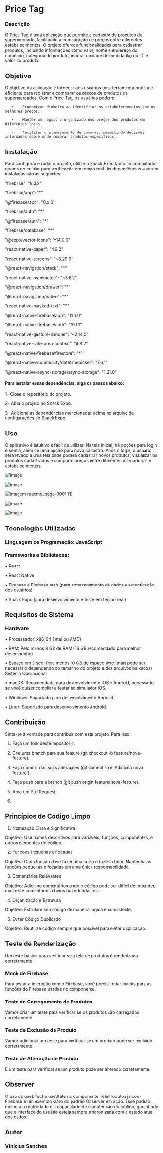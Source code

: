 # Price Tag
### Descrição
O Price Tag é uma aplicação que permite o cadastro de produtos de supermercado, facilitando a comparação de preços entre diferentes estabelecimentos. O projeto oferece funcionalidades para cadastrar produtos, incluindo informações como valor, nome e endereço do comércio, categoria do produto, marca, unidade de medida (kg ou L), e valor do produto.
## Objetivo
O objetivo da aplicação é fornecer aos usuários uma ferramenta prática e eficiente para registrar e comparar os preços de produtos de supermercados. Com o Price Tag, os usuários podem:

       •	Economizar dinheiro ao identificar os estabelecimentos com os melhores preços.

       •	Manter um registro organizado dos preços dos produtos em diferentes lojas.

       •	Facilitar o planejamento de compras, permitindo decisões informadas sobre onde comprar produtos específicos.

## Instalação
Para configurar e rodar o projeto, utilize o Snack Expo tanto no computador quanto no celular para verificação em tempo real. As dependências a serem instaladas são as seguintes:

  "firebase": "8.3.2"
  
  "firebase/app": "*"
  
  "@firebase/app": "0.x.0"
  
  "firebase/auth": "*"
  
  "@firebase/auth": "*"
  
  "firebase/database": "*"
  
  "@expo/vector-icons": "^14.0.0"
  
  "react-native-paper": "4.9.2"
  
  "react-native-screens": "~3.29.0"
  
  "@react-navigation/stack": "*"
  
  "react-native-reanimated": "~3.6.2"
  
  "@react-navigation/drawer": "*"
  
  "@react-navigation/native": "*"
  
  "react-native-masked-text": "*"
  
  "@react-native-firebase/app": "19.1.0"
  
  "@react-native-firebase/auth": "19.1.1"
  
  "react-native-gesture-handler": "~2.14.0"
  
  "react-native-safe-area-context": "4.8.2"
  
  "@react-native-firebase/firestore": "*"
  
  "@react-native-community/datetimepicker": "7.6.1"
  
  "@react-native-async-storage/async-storage": "1.21.0"


  #### Para instalar essas dependências, siga os passos abaixo:

  1-	Clone o repositório do projeto.

  2-	Abra o projeto no Snack Expo.

  3-	Adicione as dependências mencionadas acima no arquivo de configurações do Snack Expo.


  ## Uso

  O aplicativo é intuitivo e fácil de utilizar. Na tela inicial, há opções para login e senha, além de uma opção para novo cadastro. Após o login, o usuário será levado a uma tela onde poderá cadastrar novos produtos, visualizar os produtos cadastrados e comparar preços entre diferentes mercadorias e estabelecimentos.



 ![image](https://github.com/vinichdcs/PriceTag/assets/126787332/76e66512-6877-4616-bca3-68bc9bf25a0a)


 ![image](https://github.com/vinichdcs/PriceTag/assets/126787332/8c3880b0-2f7f-4b83-a758-6c191b1a318b)


![imagem readme_page-0001 (1)](https://github.com/vinichdcs/PriceTag/assets/126787332/0df1f560-f4a1-4f30-84a7-99b9f646a240)



 ![image](https://github.com/vinichdcs/PriceTag/assets/126787332/7deb3e5c-a63a-417c-a182-17b55599d126)


 ![image](https://github.com/vinichdcs/PriceTag/assets/126787332/90d48e50-40f9-4a21-b1d2-9d2de411de34)



## Tecnologias Utilizadas

### Linguagem de Programação: JavaScript
### Frameworks e Bibliotecas:

•	React

•	React Native

•	Firebase e Firebase auth (para armazenamento de dados e autenticação dos usuários)

•	Snack Expo (para desenvolvimento e teste em tempo real)


## Requisitos de Sistema
### Hardware

•	Processador: x86_64 (Intel ou AMD)

•	RAM: Pelo menos 8 GB de RAM (16 GB recomendado para melhor desempenho)

•	Espaço em Disco: Pelo menos 10 GB de espaço livre (mais pode ser necessário dependendo do tamanho do projeto e dos arquivos baixados)
Sistema Operacional

•	macOS: Recomendado para desenvolvimento iOS e Android, necessário se você quiser compilar e testar no simulador iOS.

•	Windows: Suportado para desenvolvimento Android.

•	Linux: Suportado para desenvolvimento Android.


## Contribuição

Sinta-se à vontade para contribuir com este projeto. Para isso:

1.	Faça um fork deste repositório.
   
2.	Crie uma branch para sua feature (git checkout -b feature/nova-feature).
	
3.	Faça commit das suas alterações (git commit -am 'Adiciona nova feature').
	
4.	Faça push para a branch (git push origin feature/nova-feature).
	
5.	Abra um Pull Request.
6.	


## Princípios de Código Limpo

1. Nomeação Clara e Significativa

Objetivo: Use nomes descritivos para variáveis, funções, componentes, e outros elementos do código.

2. Funções Pequenas e Focadas

Objetivo: Cada função deve fazer uma coisa e fazê-la bem. Mantenha as funções pequenas e focadas em uma única responsabilidade.

3. Comentários Relevantes

Objetivo: Adicione comentários onde o código pode ser difícil de entender, mas evite comentários óbvios ou redundantes.

4. Organização e Estrutura

Objetivo: Estruture seu código de maneira lógica e consistente.

5. Evitar Código Duplicado

Objetivo: Reutilize código sempre que possível para evitar duplicação.



## Teste de Renderização

Um teste básico para verificar se a tela de produtos é renderizada corretamente.
### Mock de Firebase
Para testar a interação com o Firebase, você precisa criar mocks para as funções do Firebase usadas no componente.

### Teste de Carregamento de Produtos
Vamos criar um teste para verificar se os produtos são carregados corretamente.

### Teste de Exclusão de Produto
Vamos adicionar um teste para verificar se um produto pode ser excluído corretamente.

### Teste de Alteração de Produto
E um teste para verificar se um produto pode ser alterado corretamente.


## Observer

O uso de useEffect e useState no componente TelaProdutos.js com Firebase é um exemplo claro do padrão Observer em ação. Esse padrão melhora a reatividade e a capacidade de manutenção do código, garantindo que a interface do usuário esteja sempre sincronizada com o estado atual dos dados.




## Autor

### Vinícius Sanches

  

 
   





